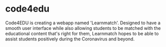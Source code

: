 # code4edu

Code4EDU is creating a webapp named 'Learnmatch'. Designed to have a smooth user interface while also allowing students to be matched with the educational content that's right for them, Learnmatch hopes to be able to assist students positively during the Coronavirus and beyond.
